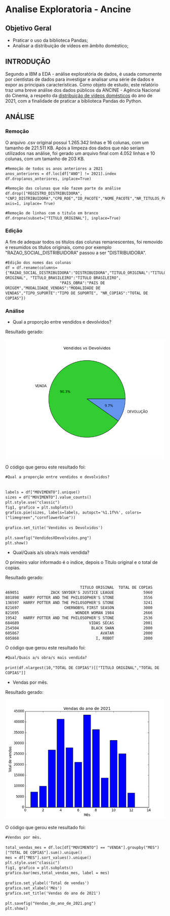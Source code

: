 # Analise Exploratoria - Ancine
## Objetivo Geral
- Praticar o uso da biblioteca Pandas;
- Analisar a distribuição de vídeos em âmbito doméstico;

## INTRODUÇÃO

Segundo a IBM a EDA - análise exploratória de dados, é usada comumente por cientistas de dados para investigar e analisar uma série de dados e expor as principais características. Como objeto de estudo, este relatório traz uma breve análise dos dados públicos da ANCINE - Agência Nacional do Cinema, a respeito da [distribuição de vídeos domésticos](https://dados.gov.br/dataset/relatorio-de-distribuicao-de-obras-de-video-domestico-por-mes/resource/c9b830ef-026f-4da9-9d96-b73f68b08004) do ano de 2021, com a finalidade de praticar a biblioteca Pandas do Python. 

## ANÁLISE

### Remoção 

O arquivo .csv original possui 1.265.342 linhas e 16 colunas, com um tamanho de 221.511 KB. Após a limpeza dos dados que não seriam utilizados nas análise, foi gerado um arquivo final com 4.052 linhas e 10 colunas, com um tamanho de 203 KB.

```
#Remoção de todos os anos anteriores a 2021
anos_anteriores = df.loc[df["ANO"] != 2021].index
df.drop(anos_anteriores, inplace=True)
```
```
#Remoção das colunas que não fazem parte da análise
df.drop(["REGISTRO_DISTRIBUIDORA", "CNPJ_DISTRIBUIDORA","CPB_ROE","ID_PACOTE","NOME_PACOTE","NR_TITULOS_PACOTE"], axis=1, inplace= True)
```
```
#Remoção de linhas com o titulo em branco
df.dropna(subset=["TITULO_ORIGINAL"], inplace=True)
```
### Edição 

A fim de adequar todos os títulos das colunas remanescentes, foi removido e resumidos os títulos originais, como por exemplo "RAZAO_SOCIAL_DISTRIBUIDORA" passou a ser "DISTRIBUIDORA". 

```
#Edição dos nomes das colunas
df = df.rename(columns={"RAZAO_SOCIAL_DISTRIBUIDORA":"DISTRIBUIDORA","TITULO_ORIGINAL":"TITULO ORIGINAL", "TITULO_BRASILEIRO":"TITULO BRASILEIRO",
                        "PAIS_OBRA":"PAIS DE ORIGEM","MODALIDADE_VENDAS":"MODALIDADE DE VENDAS","TIPO_SUPORTE":"TIPO DE SUPORTE", "NR_COPIAS":"TOTAL DE COPIAS"})
```

### Análise

- Qual a proporção entre vendidos e devolvidos? 

Resultado gerado:

![VendidosXDevolvidos](/Graficos/VendidosXDevolvidos.png)

O código que gerou este resultado foi:
```
#Qual a proporção entre vendidos e devolvidos?


labels = df["MOVIMENTO"].unique()
sizes = df["MOVIMENTO"].value_counts()
plt.style.use("classic")
fig1, grafico = plt.subplots()
grafico.pie(sizes, labels=labels, autopct='%1.1f%%', colors=("limegreen","cornflowerblue"))

grafico.set_title('Vendidos vs Devolvidos')

plt.savefig("VendidosXDevolvidos.png")
plt.show()

```

- Qual/Quais a/s obra/s mais vendida?

O primeiro valor informado é o indice, depois o Titulo original e o total de copias.

Resultado gerado:

```
                                 TITULO ORIGINAL  TOTAL DE COPIAS
469051              ZACK SNYDER'S JUSTICE LEAGUE             5960
801898  HARRY POTTER AND THE PHILOSOPHER'S STONE             3556
136597  HARRY POTTER AND THE PHILOSOPHER'S STONE             3241
821697                    CHERNOBYL FIRST SEASON             3000
821695                         WONDER WOMAN 1984             2666
19542   HARRY POTTER AND THE PHILOSOPHER'S STONE             2536
684689                               VIDAS SÊCAS             2001
254504                                BLACK SWAN             2000
605867                                    AVATAR             2000
605868                                  I, ROBOT             2000
```

O código que gerou este resultado foi:

```
#Qual/Quais a/s obra/s mais vendida?

print(df.nlargest(10,"TOTAL DE COPIAS")[["TITULO ORIGINAL","TOTAL DE COPIAS"]]
```

- Vendas por mês.

Resultado gerado:

![Vendas_do_ano_de_2021](/Graficos/Vendas_do_ano_de_2021.png)

O código que gerou este resultado foi:
```
#Vendas por mês.

total_vendas_mes = df.loc[df["MOVIMENTO"] == "VENDA"].groupby("MES")["TOTAL DE COPIAS"].sum().unique()
mes = df["MES"].sort_values().unique()
plt.style.use("classic")
fig1, grafico = plt.subplots()
grafico.bar(mes,total_vendas_mes, label = mes)

grafico.set_ylabel('Total de vendas')
grafico.set_xlabel('Mês')
grafico.set_title('Vendas do ano de 2021')

plt.savefig("Vendas_do_ano_de_2021.png")
plt.show()
```
